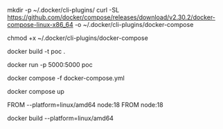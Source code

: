 mkdir -p ~/.docker/cli-plugins/
curl -SL https://github.com/docker/compose/releases/download/v2.30.2/docker-compose-linux-x86_64 -o ~/.docker/cli-plugins/docker-compose

chmod +x ~/.docker/cli-plugins/docker-compose

docker build -t poc .

docker run -p 5000:5000 poc

docker compose -f docker-compose.yml

docker compose up

FROM --platform=linux/amd64 node:18
FROM node:18

docker build --platform=linux/amd64